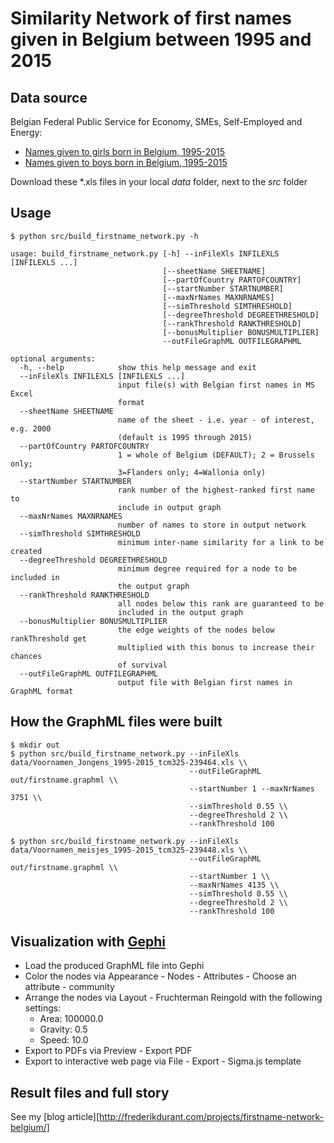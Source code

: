 # Similarity Network of first names given in Belgium between 1995 and 2015

## Data source

Belgian Federal Public Service for Economy, SMEs, Self-Employed and Energy:

- [Names given to girls born in Belgium, 1995-2015](http://statbel.fgov.be/nl/binaries/Voornamen_meisjes_1995-2015_tcm325-239448.xls)
- [Names given to boys born in Belgium, 1995-2015](http://statbel.fgov.be/nl/binaries/Voornamen_Jongens_1995-2015_tcm325-239464.xls)

Download these *.xls files in your local _data_ folder, next to the _src_ folder

## Usage

    $ python src/build_firstname_network.py -h

    usage: build_firstname_network.py [-h] --inFileXls INFILEXLS [INFILEXLS ...]
                                      [--sheetName SHEETNAME]
                                      [--partOfCountry PARTOFCOUNTRY]
                                      [--startNumber STARTNUMBER]
                                      [--maxNrNames MAXNRNAMES]
                                      [--simThreshold SIMTHRESHOLD]
                                      [--degreeThreshold DEGREETHRESHOLD]
                                      [--rankThreshold RANKTHRESHOLD]
                                      [--bonusMultiplier BONUSMULTIPLIER]
                                      --outFileGraphML OUTFILEGRAPHML

    optional arguments:
      -h, --help            show this help message and exit
      --inFileXls INFILEXLS [INFILEXLS ...]
                            input file(s) with Belgian first names in MS Excel
                            format
      --sheetName SHEETNAME
                            name of the sheet - i.e. year - of interest, e.g. 2000
                            (default is 1995 through 2015)
      --partOfCountry PARTOFCOUNTRY
                            1 = whole of Belgium (DEFAULT); 2 = Brussels only;
                            3=Flanders only; 4=Wallonia only)
      --startNumber STARTNUMBER
                            rank number of the highest-ranked first name to
                            include in output graph
      --maxNrNames MAXNRNAMES
                            number of names to store in output network
      --simThreshold SIMTHRESHOLD
                            minimum inter-name similarity for a link to be created
      --degreeThreshold DEGREETHRESHOLD
                            minimum degree required for a node to be included in
                            the output graph
      --rankThreshold RANKTHRESHOLD
                            all nodes below this rank are guaranteed to be
                            included in the output graph
      --bonusMultiplier BONUSMULTIPLIER
                            the edge weights of the nodes below rankThreshold get
                            multiplied with this bonus to increase their chances
                            of survival
      --outFileGraphML OUTFILEGRAPHML
                            output file with Belgian first names in GraphML format
    

## How the GraphML files were built

    $ mkdir out
    $ python src/build_firstname_network.py --inFileXls data/Voornamen_Jongens_1995-2015_tcm325-239464.xls \\
                                            --outFileGraphML out/firstname.graphml \\
                                            --startNumber 1 --maxNrNames 3751 \\
                                            --simThreshold 0.55 \\
                                            --degreeThreshold 2 \\
                                            --rankThreshold 100

    $ python src/build_firstname_network.py --inFileXls data/Voornamen_meisjes_1995-2015_tcm325-239448.xls \\
                                            --outFileGraphML out/firstname.graphml \\
                                            --startNumber 1 \\
                                            --maxNrNames 4135 \\
                                            --simThreshold 0.55 \\
                                            --degreeThreshold 2 \\
                                            --rankThreshold 100

## Visualization with [Gephi](https://gephi.org)

- Load the produced GraphML file into Gephi
- Color the nodes via Appearance - Nodes - Attributes - Choose an attribute - community
- Arrange the nodes via Layout - Fruchterman Reingold with the following settings:
  - Area: 100000.0
  - Gravity: 0.5
  - Speed: 10.0
- Export to PDFs via Preview - Export PDF
- Export to interactive web page via File - Export - Sigma.js template

## Result files and full story

See my [blog article][http://frederikdurant.com/projects/firstname-network-belgium/]
